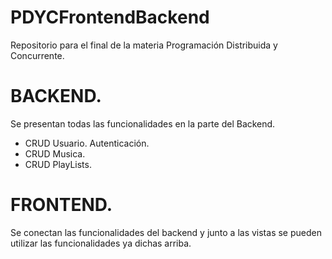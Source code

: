 # PDYCFrontendBackend
Repositorio para el final de la materia Programación Distribuida y Concurrente.

# BACKEND.
Se presentan todas las funcionalidades en la parte del Backend.
- CRUD Usuario. Autenticación.
- CRUD Musica.
- CRUD PlayLists.

# FRONTEND.
Se conectan las funcionalidades del backend y junto a las vistas se pueden utilizar las funcionalidades ya dichas arriba.

